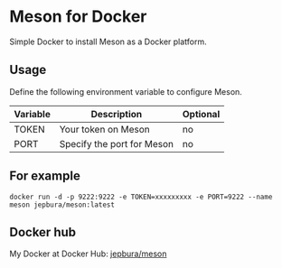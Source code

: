 # Meson for Docker
Simple Docker to install Meson as a Docker platform.

## Usage

Define the following environment variable to configure Meson.

Variable | Description | Optional
-------- | ----------- | --------
TOKEN | Your token on Meson | no
PORT | Specify the port for Meson | no

## For example

`docker run -d -p 9222:9222 -e TOKEN=xxxxxxxxx -e PORT=9222 --name meson jepbura/meson:latest`

## Docker hub

My Docker at Docker Hub: [jepbura/meson](https://hub.docker.com/r/jepbura/meson/)

